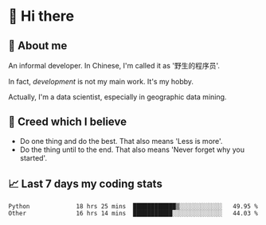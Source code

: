 # 👋 Hi there

## :speech_balloon: About me

An informal developer. In Chinese, I'm called it as '野生的程序员'.

In fact, _development_ is not my main work. It's my hobby.

Actually, I'm a data scientist, especially in geographic data mining.

## :see_no_evil: Creed which I believe

- Do one thing and do the best. That also means 'Less is more'.
- Do the thing until to the end. That also means 'Never forget why you started'.

## :chart_with_upwards_trend: Last 7 days my coding stats

<!--START_SECTION:waka-->

```text
Python             18 hrs 25 mins  ████████████▒░░░░░░░░░░░░   49.95 %
Other              16 hrs 14 mins  ███████████░░░░░░░░░░░░░░   44.03 %
```

<!--END_SECTION:waka-->
